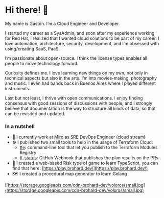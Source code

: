 # Hi there! 👋

My name is Gastón. I’m a Cloud Engineer and Developer.

I started my career as a SysAdmin, and soon after my experience working for Red Hat, I realized that I wanted cloud solutions to be part of my career. I love automation, architecture, security, development, and I’m obsessed with using/creating SaaS, PaaS.

I’m passionate about open-source. I think the license types enables all people to move technology forward.

Curiosity defines me. I love learning new things on my own, not only in technical aspects but also in the arts. I’m into movies-making, photography and music. I even had bands back in Buenos Aires where I played different instruments.

Last but not least, I thrive with open communications. I enjoy finding consensus with good sessions of discussions with people, and I strongly believe that documentation is the way to structure all kinds of data, so that can be revisited and updated.

### In a nutshell

- 🧮 I currently work at [Miro](https://miro.com/) as SRE DevOps Engineer (cloud stream)
- ⚙️ I published two small tools to help in the usage of Terraform Cloud:
    - [tfe](https://github.com/gdurandvadas/tfc): command-line tool that let you publish to the Terraform Modules Registry
    - [tf-status](https://github.com/gdurandvadas/tf-status): GitHub Webhook that publishes the plan results on the PRs
- 🎴 I created a web-based Risk type of game to learn TypeScript, you can find that here: [https://play.brohard.dev/](https://play.brohard.dev/)
- 🗺 I created a procedural map generator to learn Golang

![https://storage.googleapis.com/cdn-brohard-dev/voloros/small.jpg](https://storage.googleapis.com/cdn-brohard-dev/voloros/small.jpg)

